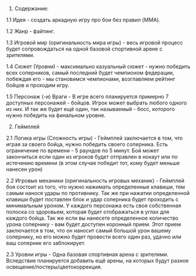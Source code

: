 1. Содержание:
 
1.1 Идея - создать аркадную игру про бои без правил (MMA).

1.2 Жанр - файтинг.

1.3 Игровой мир (оригинальность мира игры) - весь игровой процесс будет сопровождаться на одной базовой спортивной арене с зрителями.

1.4 Сюжет (Уровни) - максимально казуальный сюжет - нужно победить всех соперников, самый последний будет чемпионом федерации, побеждая его - мы становимся чемпионами, возглавляем рейтинг бойцов и проходим игру.

1.5 Персонаж (-и) Враги - В игре всего планируется примерно 7 доступных персонажей - бойцов. Игрок может выбрать любого одного из них. И так же будет ещё один, так называемый - босс, которого нужно победить на финальном уровне.
 
2. Геймплей
 
2.1 Логика игры (Сложность игры) - Геймплей заключается в том, что играя за своего бойца, нужно победить своего соперника. Есть ограничение по времени - 5 раундов по 5 минут. Бой может закончиться если один из игроков будет отправлен в нокаут или по истечению времени (в этом случае победит тот, кому будет меньше нанесен урон)

2.2 Игровые механики (оригинальность игровых механик) - Геймплей боя состоит из того, что нужно нажимать определенные клавиши, тем самым нанося удары по противнику. Так же при нажатии определенной клавиши будет поставлен блок и удар соперника будет проходить с минимальным уроном. У каждого персонажа есть своя собственная полоска со здоровьем, которая будет отображаться в углах для каждого бойца. Так же если вы нанесете определенное количество урона сопернику - вам будет доступен коронный прием. Этот прием заключается в том, что он наносит самый большой урон вашему сопернику, но его можно будет провести всего один раз, удачно или ваш соперник его заблокирует.

2.3 Уровни игры - Одна базовая спортивная арена с зрителями. Вследствие планируется добавить ещё арены, на которых будут разное освещение/постеры/цветокоррекция.
